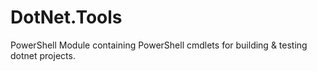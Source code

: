 # DotNet.Tools
PowerShell Module containing PowerShell cmdlets for building &amp; testing dotnet projects.
